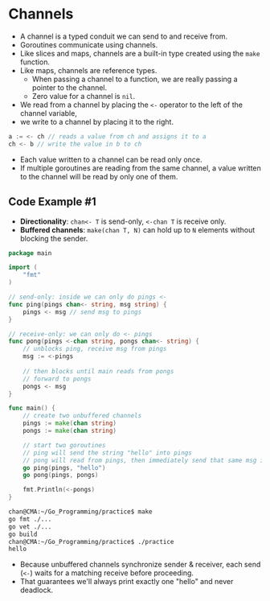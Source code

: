 # Channels

- A channel is a typed conduit we can send to and receive from.
- Goroutines communicate using channels.
- Like slices and maps, channels are a built-in type created using the `make` function. 
- Like maps, channels are reference types.
  - When passing a channel to a function, we are really passing a pointer to the channel.
  - Zero value for a channel is `nil`.
- We read from a channel by placing the `<-` operator to the left of the channel variable,
- we write to a channel by placing it to the right.

```go
a := <- ch // reads a value from ch and assigns it to a
ch <- b // write the value in b to ch
```

- Each value written to a channel can be read only once.
- If multiple goroutines are reading from the same channel, a value written to the channel will be read by only one of them.

## Code Example #1 

- **Directionality**: `chan<- T` is send-only, `<-chan T` is receive only. 
- **Buffered channels**: `make(chan T, N)` can hold up to `N` elements without blocking the sender. 

```go
package main

import (
	"fmt"
)

// send-only: inside we can only do pings <- 
func ping(pings chan<- string, msg string) {
	pings <- msg // send msg to pings
}

// receive-only: we can only do <- pings
func pong(pings <-chan string, pongs chan<- string) {
	// unblocks ping, receive msg from pings
    msg := <-pings
	
    // then blocks until main reads from pongs
    // forward to pongs
    pongs <- msg   
}

func main() {
    // create two unbuffered channels
	pings := make(chan string)
	pongs := make(chan string)

    // start two goroutines 
    // ping will send the string "hello" into pings 
    // pong will read from pings, then immediately send that same msg into pongs
	go ping(pings, "hello")
	go pong(pings, pongs)

	fmt.Println(<-pongs)
}
```

```sh
chan@CMA:~/Go_Programming/practice$ make
go fmt ./...
go vet ./...
go build
chan@CMA:~/Go_Programming/practice$ ./practice
hello
```

- Because unbuffered channels synchronize sender & receiver, each send (`<-`) waits for a matching receive before proceeding.
- That guarantees we'll always print exactly one "hello" and never deadlock. 
